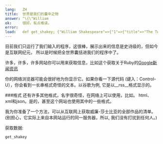 ```yaml
---
lang:   ZH
title:  世界是我们的囊中之物
answer: ^\{\"William
ok:     很好。有点难读。
error:  
load:   def get_shakey; {"William Shakespeare"=>{"1"=>{"title"=>"The Two Gentlemen of Verona", "finished"=>1591},"2"=>{"title"=>"The Taming of the Shrew", "finished"=>1591},"3"=>{"title"=>"Henry VI, Part 2", "finished"=>1591},"4"=>{"title"=>"Henry VI, Part 3", "finished"=>1591},"5"=>{"title"=>"Henry VI, Part 1", "finished"=>1592},"6"=>{"title"=>"Titus Andronicus", "finished"=>1592},"7"=>{"title"=>"Richard III", "finished"=>1593},"8"=>{"title"=>"Edward III", "finished"=>1593},"9"=>{"title"=>"The Comedy of Errors", "finished"=>1594},"10"=>{"title"=>"Love's Labour's Lost", "finished"=>1595},"11"=>{"title"=>"Love's Labour's Won", "finished"=>1596},"12"=>{"title"=>"Richard II", "finished"=>1595},"13"=>{"title"=>"Romeo and Juliet", "finished"=>1595},"14"=>{"title"=>"A Midsummer Night's Dream", "finished"=>1595},"15"=>{"title"=>"King John", "finished"=>1596},"16"=>{"title"=>"The Merchant of Venice", "finished"=>1597},"17"=>{"title"=>"Henry IV, Part 1", "finished"=>1597},"18"=>{"title"=>"The Merry Wives of Windsor", "finished"=>1597},"19"=>{"title"=>"Henry IV, Part 2", "finished"=>1598},"20"=>{"title"=>"Much Ado About Nothing", "finished"=>1599},"21"=>{"title"=>"Henry V", "finished"=>1599},"22"=>{"title"=>"Julius Caesar", "finished"=>1599},"23"=>{"title"=>"As You Like It", "finished"=>1600},"24"=>{"title"=>"Hamlet", "finished"=>1601},"25"=>{"title"=>"Twelfth Night", "finished"=>1601},"26"=>{"title"=>"Troilus and Cressida", "finished"=>1602},"27"=>{"title"=>"Sir Thomas More", "finished"=>1604},"28"=>{"title"=>"Measure for Measure", "finished"=>1604},"29"=>{"title"=>"Othello", "finished"=>1604},"30"=>{"title"=>"All's Well That Ends Well", "finished"=>1605},"31"=>{"title"=>"King Lear", "finished"=>1606},"32"=>{"title"=>"Timon of Athens", "finished"=>1606},"33"=>{"title"=>"Macbeth", "finished"=>1606},"34"=>{"title"=>"Antony and Cleopatra", "finished"=>1606},"35"=>{"title"=>"Pericles, Prince of Tyre", "finished"=>1608},"36"=>{"title"=>"Coriolanus", "finished"=>1608},"37"=>{"title"=>"The Winter's Tale", "finished"=>1611},"38"=>{"title"=>"Cymbeline", "finished"=>1610},"39"=>{"title"=>"The Tempest", "finished"=>1611},"40"=>{"title"=>"Cardenio", "finished"=>1613},"41"=>{"title"=>"Henry VIII", "finished"=>1613},"42"=>{"title"=>"The Two Noble Kinsmen", "finished"=>1614}}}; end;
---
```


目前我们只运行了我们输入的程序，这很棒，展示出来的信息是史诗级的，但如今是互联网纪元，
所以是时候把全世界囊括进我们的程序中了。

许多，许多，许多网站你可以用来获取信息，比如这个获取关于Ruby的<a href="http://news.google.com/news/section?q=ruby&output=rss" target="_blank">Google新闻资讯</a>

你的网络浏览器可能会很好地为你显示它。如果你看一下源代码
(键入：Control-U），你会看到一长串格式奇怪的文本。以谷歌为例,
它是以__rss__格式显示的。

###格式
还有许多其他格式，名字很奇怪，在网络上可以使用，比如。
html、xml和json。是的，甚至这个网站也使用其中的一些格式。

我为你准备了一个方法，可以从互联网上获取威廉-莎士比亚的全部作品的清单。
(别担心，它实际上来自本网站运行的同一服务器，所以,
我们没有打扰到任何人。)

获取数据:

    get_shakey
